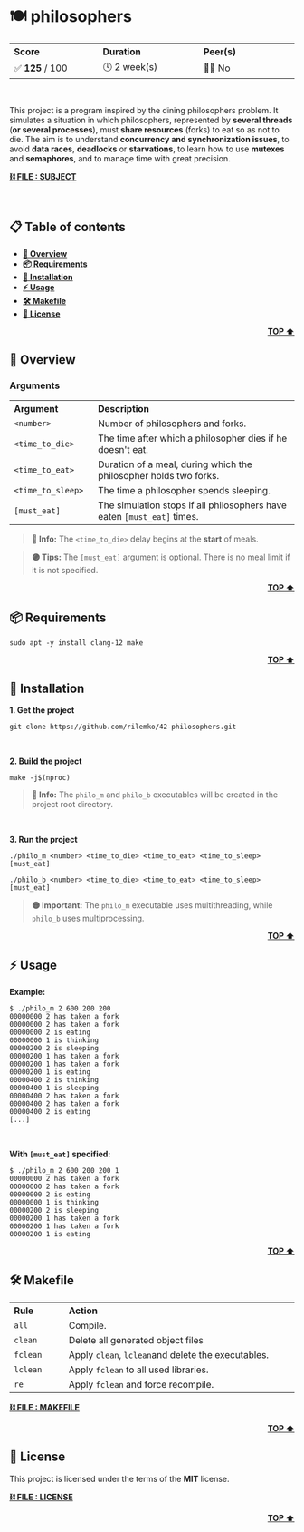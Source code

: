 <a id="readme-top" name="readme-top"></a>

<!-- ------------------------------
* TITLE, DESCRIPTION & CONTACT
------------------------------ -->
# 🍽️ philosophers

<table>
    <tr>
        <th align="left" width="3333px">Score</th>
        <th align="left" width="3333px">Duration</th>
        <th align="left" width="3333px">Peer(s)</th>
    </tr>
    <tr>
        <td>✅ <b>125</b> / 100</td>
        <td>🕓 2 week(s)</td>
        <td>👷🏻 No</td>
    </tr>
</table>

<br>

This project is a program inspired by the dining philosophers problem. It simulates a situation in which philosophers, represented by **several threads** (**or several processes**), must **share resources** (forks) to eat so as not to die. The aim is to understand **concurrency and synchronization issues**, to avoid **data races**, **deadlocks** or **starvations**, to learn how to use **mutexes** and **semaphores**, and to manage time with great precision.

[**⛓️ FILE : SUBJECT**](en.subject.pdf)

<br>

<!-- ------------------------------
* TABLE OF CONTENTS
------------------------------ -->
## 📋 Table of contents

- [**👀 Overview**](#readme-overview)
- [**📦 Requirements**](#readme-requirements)
- [**💾 Installation**](#readme-installation)
- [**⚡️ Usage**](#readme-usage)
- [**🛠️ Makefile**](#readme-makefile)
- [**📄 License**](#readme-license)

<a id="readme-overview" name="readme-overview"></a>
<p align="right"><b><a href="#readme-top">TOP ⬆️</a></b></p>

<!-- ------------------------------
* OVERVIEW
------------------------------ -->
## 👀 Overview

### Arguments

<table>
    <tr>
        <th align="left" width="500px">Argument</th>
        <th align="left" width="9500px">Description</th>
    </tr>
    <tr><td><code>&ltnumber&gt;</code></td><td>Number of philosophers and forks.</td></tr>
    <tr><td><code>&lttime_to_die&gt;</code></td><td>The time after which a philosopher dies if he doesn't eat.</td></tr>
    <tr><td><code>&lttime_to_eat&gt;</code></td><td>Duration of a meal, during which the philosopher holds two forks.</td></tr>
    <tr><td><code>&lttime_to_sleep&gt;</code></td><td>The time a philosopher spends sleeping.</td></tr>
    <tr><td><code>[must_eat]</code></td><td>The simulation stops if all philosophers have eaten <code>[must_eat]</code> times.</td></tr>
</table>

> **🔵 Info:** The `<time_to_die>` delay begins at the **start** of meals.

> **🟣 Tips:** The `[must_eat]` argument is optional. There is no meal limit if it is not specified.

<a id="readme-requirements" name="readme-requirements"></a>
<p align="right"><b><a href="#readme-top">TOP ⬆️</a></b></p>

<!-- ------------------------------
* REQUIREMENTS
------------------------------ -->
## 📦 Requirements

```
sudo apt -y install clang-12 make
```

<a id="readme-installation" name="readme-installation"></a>
<p align="right"><b><a href="#readme-top">TOP ⬆️</a></b></p>

<!-- ------------------------------
* INSTALLATION
------------------------------ -->
## 💾 Installation

**1. Get the project**

```
git clone https://github.com/rilemko/42-philosophers.git
```

<br>

**2. Build the project**

```
make -j$(nproc)
```

> **🔵 Info:** The `philo_m` and `philo_b` executables will be created in the project root directory.

<br>

**3. Run the project**

```
./philo_m <number> <time_to_die> <time_to_eat> <time_to_sleep> [must_eat]
```

```
./philo_b <number> <time_to_die> <time_to_eat> <time_to_sleep> [must_eat]
```

> **🟡 Important:** The `philo_m` executable uses multithreading, while `philo_b` uses multiprocessing.

<a id="readme-usage" name="readme-usage"></a>
<p align="right"><b><a href="#readme-top">TOP ⬆️</a></b></p>

<!-- ------------------------------
* USAGE
------------------------------ -->
## ⚡️ Usage

**Example:**

```console
$ ./philo_m 2 600 200 200
00000000 2 has taken a fork
00000000 2 has taken a fork
00000000 2 is eating
00000000 1 is thinking
00000200 2 is sleeping
00000200 1 has taken a fork
00000200 1 has taken a fork
00000200 1 is eating
00000400 2 is thinking
00000400 1 is sleeping
00000400 2 has taken a fork
00000400 2 has taken a fork
00000400 2 is eating
[...]
```

<br>

**With `[must_eat]` specified:**

```console
$ ./philo_m 2 600 200 200 1
00000000 2 has taken a fork
00000000 2 has taken a fork
00000000 2 is eating
00000000 1 is thinking
00000200 2 is sleeping
00000200 1 has taken a fork
00000200 1 has taken a fork
00000200 1 is eating
```

<a id="readme-makefile" name="readme-makefile"></a>
<p align="right"><b><a href="#readme-top">TOP ⬆️</a></b></p>

<!-- ------------------------------
* MAKEFILE
------------------------------ -->
## 🛠️ Makefile

<table>
    <tr>
        <th align="left" width="1000px">Rule</th>
        <th align="left" width="9000px">Action</th>
        </tr>
    <tr><td><code>all</code></td><td>Compile.</td></tr>
    <tr><td><code>clean</code></td><td>Delete all generated object files</td></tr>
    <tr><td><code>fclean</code></td><td>Apply <code>clean</code>, <code>lclean</code>and delete the executables.</td></tr>
    <tr><td><code>lclean</code></td><td>Apply <code>fclean</code> to all used libraries.</td></tr>
    <tr><td><code>re</code></td><td>Apply <code>fclean</code> and force recompile.</td></tr>
</table>

[**⛓️ FILE : MAKEFILE**](Makefile)

<a id="readme-license" name="readme-license"></a>
<p align="right"><b><a href="#readme-top">TOP ⬆️</a></b></p>

<!-- ------------------------------
* LICENSE
------------------------------ -->
## 📄 License

This project is licensed under the terms of the **MIT** license.

[**⛓️ FILE : LICENSE**](LICENSE.md)

<p align="right"><b><a href="#readme-top">TOP ⬆️</a></b></p>
